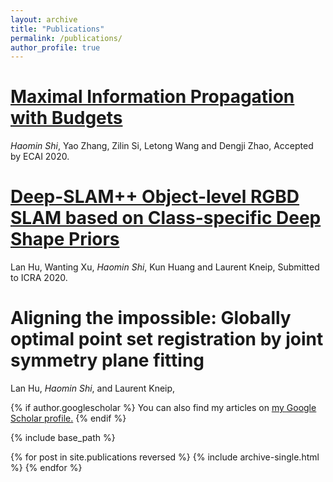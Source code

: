 ```yaml
---
layout: archive
title: "Publications"
permalink: /publications/
author_profile: true
---
```

[Maximal Information Propagation with Budgets](https://arxiv.org/abs/1912.04056)
=====
*Haomin Shi*, Yao Zhang, Zilin Si, Letong Wang and Dengji Zhao, 
Accepted by ECAI 2020.

[Deep-SLAM++ Object-level RGBD SLAM based on Class-specific Deep Shape Priors](https://arxiv.org/abs/1907.09691)
=====
Lan Hu, Wanting Xu, *Haomin Shi*, Kun Huang and Laurent Kneip, 
Submitted to ICRA 2020.

Aligning the impossible: Globally optimal point set registration by joint symmetry plane fitting
======
Lan Hu, *Haomin Shi*, and Laurent Kneip,  
<!-- Submitted to CVPR 2020. -->




{% if author.googlescholar %}
  You can also find my articles on <u><a href="{{author.googlescholar}}">my Google Scholar profile</a>.</u>
{% endif %}

{% include base_path %}

{% for post in site.publications reversed %}
  {% include archive-single.html %}
{% endfor %}
